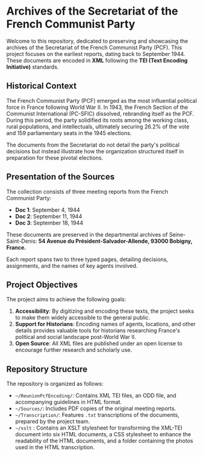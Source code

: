 # Archives of the Secretariat of the French Communist Party

Welcome to this repository, dedicated to preserving and showcasing the archives of the Secretariat of the French Communist Party (PCF). This project focuses on the earliest reports, dating back to September 1944. These documents are encoded in **XML** following the **TEI (Text Encoding Initiative)** standards.

## Historical Context

The French Communist Party (PCF) emerged as the most influential political force in France following World War II. In 1943, the French Section of the Communist International (PC-SFIC) dissolved, rebranding itself as the PCF. During this period, the party solidified its roots among the working class, rural populations, and intellectuals, ultimately securing 26.2% of the vote and 159 parliamentary seats in the 1945 elections.

The documents from the Secretariat do not detail the party's political decisions but instead illustrate how the organization structured itself in preparation for these pivotal elections.

## Presentation of the Sources

The collection consists of three meeting reports from the French Communist Party:

- **Doc 1**: September 4, 1944
- **Doc 2**: September 11, 1944
- **Doc 3**: September 18, 1944

These documents are preserved in the departmental archives of Seine-Saint-Denis:
**54 Avenue du Président-Salvador-Allende, 93000 Bobigny, France.**

Each report spans two to three typed pages, detailing decisions, assignments, and the names of key agents involved.

## Project Objectives

The project aims to achieve the following goals:

1. **Accessibility**: By digitizing and encoding these texts, the project seeks to make them widely accessible to the general public.
2. **Support for Historians**: Encoding names of agents, locations, and other details provides valuable tools for historians researching France's political and social landscape post-World War II.
3. **Open Source**: All XML files are published under an open license to encourage further research and scholarly use.

## Repository Structure

The repository is organized as follows:

- `~/ReunionPcfEncoding/`: Contains XML TEI files, an ODD file, and accompanying guidelines in HTML format.
- `~/Sources/`: Includes PDF copies of the original meeting reports.
- `~/Transcription/`: Features `.txt` transcriptions of the documents, prepared by the project team.
- `~/xslt` : Contains an XSLT stylesheet for transforming the XML-TEI document into 
  six HTML documents, a CSS stylesheet to enhance the readability of the 
  HTML documents, and a folder containing the photos used in the HTML 
  transcription.

